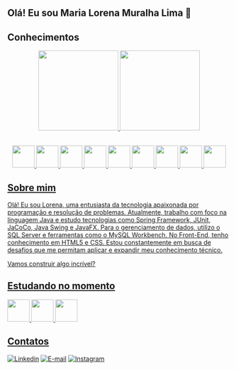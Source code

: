 ## Olá! Eu sou Maria Lorena Muralha Lima 👋

## Conhecimentos
<div align="center">
<a href="https://github.com/LorenaMuralha23">
<img height="180em" src="https://github-readme-stats.vercel.app/api?username=LorenaMuralha23&show_icons=true&theme=tokyonight"/>
<img height="180em" src="https://github-readme-stats.vercel.app/api/top-langs/?username=LorenaMuralha23&hide_progress=true&theme=tokyonight"/>
</div><br>
  
<p align="center">
      <img width="50" height="50" src="https://cdn.jsdelivr.net/gh/devicons/devicon@latest/icons/java/java-original.svg" />
      <img width="50" height="50" src="https://cdn.jsdelivr.net/gh/devicons/devicon@latest/icons/spring/spring-original.svg" />
      <img width="50" height="50" src="https://cdn.jsdelivr.net/gh/devicons/devicon@latest/icons/hibernate/hibernate-original.svg" />
      <img width="50" height="50" src="https://cdn.jsdelivr.net/gh/devicons/devicon@latest/icons/junit/junit-original.svg" />
      <img width="50" height="50" src="https://cdn.jsdelivr.net/gh/devicons/devicon@latest/icons/mysql/mysql-original.svg" />
      <img  width="50" height="50" src="https://cdn.jsdelivr.net/gh/devicons/devicon@latest/icons/html5/html5-original.svg" />
      <img  width="50" height="50" src="https://cdn.jsdelivr.net/gh/devicons/devicon@latest/icons/css3/css3-original.svg" />
      <img  width="50" height="50" src="https://cdn.jsdelivr.net/gh/devicons/devicon@latest/icons/javascript/javascript-original.svg" />
      <img  width="50" height="50" src="https://cdn.jsdelivr.net/gh/devicons/devicon@latest/icons/git/git-original.svg" />
</p>

## Sobre mim
Olá! Eu sou Lorena, uma entusiasta da tecnologia apaixonada por programação e resolução de problemas. Atualmente, trabalho com foco na linguagem Java e estudo tecnologias como Spring Framework, JUnit, JaCoCo, Java Swing e JavaFX. Para o gerenciamento de dados, utilizo o SQL Server e ferramentas como o MySQL Workbench. No Front-End, tenho conhecimento em HTML5 e CSS. Estou constantemente em busca de desafios que me permitam aplicar e expandir meu conhecimento técnico.

Vamos construir algo incrível?

## Estudando no momento
<div style="display: inline_block" >
      <img width="50" height="50" src="https://cdn.jsdelivr.net/gh/devicons/devicon@latest/icons/react/react-original.svg" />
      <img width="50" height="50" src="https://cdn.jsdelivr.net/gh/devicons/devicon@latest/icons/javascript/javascript-original.svg" />
      <img width="50" height="50" src="https://cdn.jsdelivr.net/gh/devicons/devicon@latest/icons/nodejs/nodejs-original.svg" />
</div>

## Contatos
[![Linkedin](https://img.shields.io/badge/LinkedIn-0077B5?style=for-the-badge&logo=linkedin&logoColor=white)](https://www.linkedin.com/in/maria-lorena-muralha-lima-093a13234/)
[![E-mail](https://img.shields.io/badge/Gmail-D14836?style=for-the-badge&logo=gmail&logoColor=white)](mailto:marialorenamuralhalima2301@gmail.com?subject=Conex%C3%A3o%20Profissional)
[![Instagram](https://img.shields.io/badge/Instagram-E4405F?style=for-the-badge&logo=instagram&logoColor=white)](https://www.instagram.com/lo_muralha23/)





